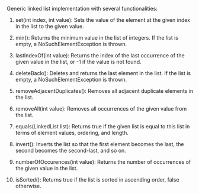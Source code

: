 Generic linked list implementation with several functionalities:

   1.  set(int index, int value): Sets the value of the element at the given index in the list to the given value.

   2.  min(): Returns the minimum value in the list of integers. If the list is empty, a NoSuchElementException is thrown.

   3.  lastIndexOf(int value): Returns the index of the last occurrence of the given value in the list, or -1 if the value is not found.
    
   4.  deleteBack(): Deletes and returns the last element in the list. If the list is empty, a NoSuchElementException is thrown.

   5.  removeAdjacentDuplicates(): Removes all adjacent duplicate elements in the list.

   6.  removeAll(int value): Removes all occurrences of the given value from the list.

   7.  equals(LinkedList list): Returns true if the given list is equal to this list in terms of element values, ordering, and length.

   8.  invert(): Inverts the list so that the first element becomes the last, the second becomes the second-last, and so on.

   9.  numberOfOccurences(int value): Returns the number of occurrences of the given value in the list.

   10. isSorted(): Returns true if the list is sorted in ascending order, false otherwise.
